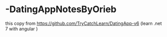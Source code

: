 # -DatingAppNotesByOrieb
this copy from https://github.com/TryCatchLearn/DatingApp-v6 (learn .net 7 with angular )
